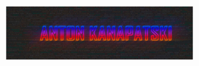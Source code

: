 [![Header](https://github.com/AntonK747/AntonK747/blob/main/assets/wp1.jpg)](https://www.linkedin.com/in/anton-konopatsky/)
